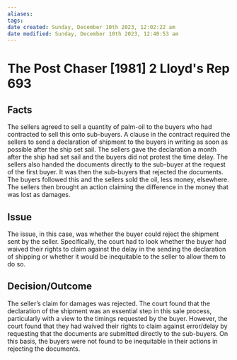 ```yaml
---
aliases: 
tags: 
date created: Sunday, December 10th 2023, 12:02:22 am
date modified: Sunday, December 10th 2023, 12:40:53 am
---
```


# The Post Chaser [1981] 2 Lloyd's Rep 693

## Facts

The sellers agreed to sell a quantity of palm-oil to the buyers who had contracted to sell this onto sub-buyers. A clause in the contract required the sellers to send a declaration of shipment to the buyers in writing as soon as possible after the ship set sail. The sellers gave the declaration a month after the ship had set sail and the buyers did not protest the time delay. The sellers also handed the documents directly to the sub-buyer at the request of the first buyer. It was then the sub-buyers that rejected the documents. The buyers followed this and the sellers sold the oil, less money, elsewhere. The sellers then brought an action claiming the difference in the money that was lost as damages.

## Issue

The issue, in this case, was whether the buyer could reject the shipment sent by the seller. Specifically, the court had to look whether the buyer had waived their rights to claim against the delay in the sending the declaration of shipping or whether it would be inequitable to the seller to allow them to do so.

## Decision/Outcome

The seller’s claim for damages was rejected. The court found that the declaration of the shipment was an essential step in this sale process, particularly with a view to the timings requested by the buyer. However, the court found that they had waived their rights to claim against error/delay by requesting that the documents are submitted directly to the sub-buyers. On this basis, the buyers were not found to be inequitable in their actions in rejecting the documents.
